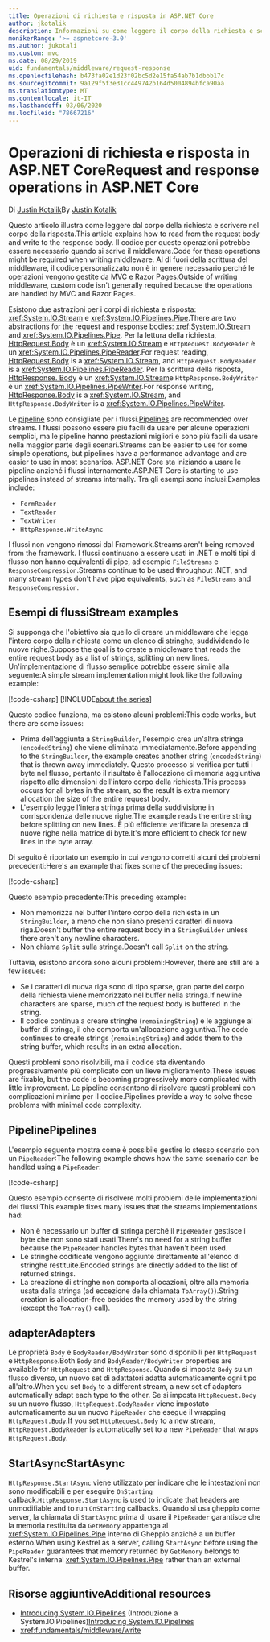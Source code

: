 ```yaml
---
title: Operazioni di richiesta e risposta in ASP.NET Core
author: jkotalik
description: Informazioni su come leggere il corpo della richiesta e scrivere il corpo della risposta in ASP.NET Core.
monikerRange: '>= aspnetcore-3.0'
ms.author: jukotali
ms.custom: mvc
ms.date: 08/29/2019
uid: fundamentals/middleware/request-response
ms.openlocfilehash: b473fa02e1d23f02bc5d2e15fa54ab7b1dbbb17c
ms.sourcegitcommit: 9a129f5f3e31cc449742b164d5004894bfca90aa
ms.translationtype: MT
ms.contentlocale: it-IT
ms.lasthandoff: 03/06/2020
ms.locfileid: "78667216"
---
```

# <a name="request-and-response-operations-in-aspnet-core"></a><span data-ttu-id="1b781-103">Operazioni di richiesta e risposta in ASP.NET Core</span><span class="sxs-lookup"><span data-stu-id="1b781-103">Request and response operations in ASP.NET Core</span></span>

<span data-ttu-id="1b781-104">Di [Justin Kotalik](https://github.com/jkotalik)</span><span class="sxs-lookup"><span data-stu-id="1b781-104">By [Justin Kotalik](https://github.com/jkotalik)</span></span>

<span data-ttu-id="1b781-105">Questo articolo illustra come leggere dal corpo della richiesta e scrivere nel corpo della risposta.</span><span class="sxs-lookup"><span data-stu-id="1b781-105">This article explains how to read from the request body and write to the response body.</span></span> <span data-ttu-id="1b781-106">Il codice per queste operazioni potrebbe essere necessario quando si scrive il middleware.</span><span class="sxs-lookup"><span data-stu-id="1b781-106">Code for these operations might be required when writing middleware.</span></span> <span data-ttu-id="1b781-107">Al di fuori della scrittura del middleware, il codice personalizzato non è in genere necessario perché le operazioni vengono gestite da MVC e Razor Pages.</span><span class="sxs-lookup"><span data-stu-id="1b781-107">Outside of writing middleware, custom code isn't generally required because the operations are handled by MVC and Razor Pages.</span></span>

<span data-ttu-id="1b781-108">Esistono due astrazioni per i corpi di richiesta e risposta: <xref:System.IO.Stream> e <xref:System.IO.Pipelines.Pipe>.</span><span class="sxs-lookup"><span data-stu-id="1b781-108">There are two abstractions for the request and response bodies: <xref:System.IO.Stream> and <xref:System.IO.Pipelines.Pipe>.</span></span> <span data-ttu-id="1b781-109">Per la lettura della richiesta, [HttpRequest.Body](xref:Microsoft.AspNetCore.Http.HttpRequest.Body) è un <xref:System.IO.Stream> e `HttpRequest.BodyReader` è un <xref:System.IO.Pipelines.PipeReader>.</span><span class="sxs-lookup"><span data-stu-id="1b781-109">For request reading, [HttpRequest.Body](xref:Microsoft.AspNetCore.Http.HttpRequest.Body) is a <xref:System.IO.Stream>, and `HttpRequest.BodyReader` is a <xref:System.IO.Pipelines.PipeReader>.</span></span> <span data-ttu-id="1b781-110">Per la scrittura della risposta, [HttpResponse. Body](xref:Microsoft.AspNetCore.Http.HttpResponse.Body) è un <xref:System.IO.Stream>e `HttpResponse.BodyWriter` è un <xref:System.IO.Pipelines.PipeWriter>.</span><span class="sxs-lookup"><span data-stu-id="1b781-110">For response writing, [HttpResponse.Body](xref:Microsoft.AspNetCore.Http.HttpResponse.Body) is a <xref:System.IO.Stream>, and `HttpResponse.BodyWriter` is a <xref:System.IO.Pipelines.PipeWriter>.</span></span>

<span data-ttu-id="1b781-111">Le [pipeline](/dotnet/standard/io/pipelines) sono consigliate per i flussi.</span><span class="sxs-lookup"><span data-stu-id="1b781-111">[Pipelines](/dotnet/standard/io/pipelines) are recommended over streams.</span></span> <span data-ttu-id="1b781-112">I flussi possono essere più facili da usare per alcune operazioni semplici, ma le pipeline hanno prestazioni migliori e sono più facili da usare nella maggior parte degli scenari.</span><span class="sxs-lookup"><span data-stu-id="1b781-112">Streams can be easier to use for some simple operations, but pipelines have a performance advantage and are easier to use in most scenarios.</span></span> <span data-ttu-id="1b781-113">ASP.NET Core sta iniziando a usare le pipeline anziché i flussi internamente.</span><span class="sxs-lookup"><span data-stu-id="1b781-113">ASP.NET Core is starting to use pipelines instead of streams internally.</span></span> <span data-ttu-id="1b781-114">Tra gli esempi sono inclusi:</span><span class="sxs-lookup"><span data-stu-id="1b781-114">Examples include:</span></span>

* `FormReader`
* `TextReader`
* `TextWriter`
* `HttpResponse.WriteAsync`

<span data-ttu-id="1b781-115">I flussi non vengono rimossi dal Framework.</span><span class="sxs-lookup"><span data-stu-id="1b781-115">Streams aren't being removed from the framework.</span></span> <span data-ttu-id="1b781-116">I flussi continuano a essere usati in .NET e molti tipi di flusso non hanno equivalenti di pipe, ad esempio `FileStreams` e `ResponseCompression`.</span><span class="sxs-lookup"><span data-stu-id="1b781-116">Streams continue to be used throughout .NET, and many stream types don't have pipe equivalents, such as `FileStreams` and `ResponseCompression`.</span></span>

## <a name="stream-examples"></a><span data-ttu-id="1b781-117">Esempi di flussi</span><span class="sxs-lookup"><span data-stu-id="1b781-117">Stream examples</span></span>

<span data-ttu-id="1b781-118">Si supponga che l'obiettivo sia quello di creare un middleware che legga l'intero corpo della richiesta come un elenco di stringhe, suddividendo le nuove righe.</span><span class="sxs-lookup"><span data-stu-id="1b781-118">Suppose the goal is to create a middleware that reads the entire request body as a list of strings, splitting on new lines.</span></span> <span data-ttu-id="1b781-119">Un'implementazione di flusso semplice potrebbe essere simile alla seguente:</span><span class="sxs-lookup"><span data-stu-id="1b781-119">A simple stream implementation might look like the following example:</span></span>

[!code-csharp[](request-response/samples/3.x/RequestResponseSample/Startup.cs?name=GetListOfStringsFromStream)]
[!INCLUDE[about the series](~/includes/code-comments-loc.md)]

<span data-ttu-id="1b781-120">Questo codice funziona, ma esistono alcuni problemi:</span><span class="sxs-lookup"><span data-stu-id="1b781-120">This code works, but there are some issues:</span></span>

* <span data-ttu-id="1b781-121">Prima dell'aggiunta a `StringBuilder`, l'esempio crea un'altra stringa (`encodedString`) che viene eliminata immediatamente.</span><span class="sxs-lookup"><span data-stu-id="1b781-121">Before appending to the `StringBuilder`, the example creates another string (`encodedString`) that is thrown away immediately.</span></span> <span data-ttu-id="1b781-122">Questo processo si verifica per tutti i byte nel flusso, pertanto il risultato è l'allocazione di memoria aggiuntiva rispetto alle dimensioni dell'intero corpo della richiesta.</span><span class="sxs-lookup"><span data-stu-id="1b781-122">This process occurs for all bytes in the stream, so the result is extra memory allocation the size of the entire request body.</span></span>
* <span data-ttu-id="1b781-123">L'esempio legge l'intera stringa prima della suddivisione in corrispondenza delle nuove righe.</span><span class="sxs-lookup"><span data-stu-id="1b781-123">The example reads the entire string before splitting on new lines.</span></span> <span data-ttu-id="1b781-124">È più efficiente verificare la presenza di nuove righe nella matrice di byte.</span><span class="sxs-lookup"><span data-stu-id="1b781-124">It's more efficient to check for new lines in the byte array.</span></span>

<span data-ttu-id="1b781-125">Di seguito è riportato un esempio in cui vengono corretti alcuni dei problemi precedenti:</span><span class="sxs-lookup"><span data-stu-id="1b781-125">Here's an example that fixes some of the preceding issues:</span></span>

[!code-csharp[](request-response/samples/3.x/RequestResponseSample/Startup.cs?name=GetListOfStringsFromStreamMoreEfficient)]

<span data-ttu-id="1b781-126">Questo esempio precedente:</span><span class="sxs-lookup"><span data-stu-id="1b781-126">This preceding example:</span></span>

* <span data-ttu-id="1b781-127">Non memorizza nel buffer l'intero corpo della richiesta in un `StringBuilder`, a meno che non siano presenti caratteri di nuova riga.</span><span class="sxs-lookup"><span data-stu-id="1b781-127">Doesn't buffer the entire request body in a `StringBuilder` unless there aren't any newline characters.</span></span>
* <span data-ttu-id="1b781-128">Non chiama `Split` sulla stringa.</span><span class="sxs-lookup"><span data-stu-id="1b781-128">Doesn't call `Split` on the string.</span></span>

<span data-ttu-id="1b781-129">Tuttavia, esistono ancora sono alcuni problemi:</span><span class="sxs-lookup"><span data-stu-id="1b781-129">However, there are still are a few issues:</span></span>

* <span data-ttu-id="1b781-130">Se i caratteri di nuova riga sono di tipo sparse, gran parte del corpo della richiesta viene memorizzato nel buffer nella stringa.</span><span class="sxs-lookup"><span data-stu-id="1b781-130">If newline characters are sparse, much of the request body is buffered in the string.</span></span>
* <span data-ttu-id="1b781-131">Il codice continua a creare stringhe (`remainingString`) e le aggiunge al buffer di stringa, il che comporta un'allocazione aggiuntiva.</span><span class="sxs-lookup"><span data-stu-id="1b781-131">The code continues to create strings (`remainingString`) and adds them to the string buffer, which results in an extra allocation.</span></span>

<span data-ttu-id="1b781-132">Questi problemi sono risolvibili, ma il codice sta diventando progressivamente più complicato con un lieve miglioramento.</span><span class="sxs-lookup"><span data-stu-id="1b781-132">These issues are fixable, but the code is becoming progressively more complicated with little improvement.</span></span> <span data-ttu-id="1b781-133">Le pipeline consentono di risolvere questi problemi con complicazioni minime per il codice.</span><span class="sxs-lookup"><span data-stu-id="1b781-133">Pipelines provide a way to solve these problems with minimal code complexity.</span></span>

## <a name="pipelines"></a><span data-ttu-id="1b781-134">Pipeline</span><span class="sxs-lookup"><span data-stu-id="1b781-134">Pipelines</span></span>

<span data-ttu-id="1b781-135">L'esempio seguente mostra come è possibile gestire lo stesso scenario con un `PipeReader`:</span><span class="sxs-lookup"><span data-stu-id="1b781-135">The following example shows how the same scenario can be handled using a `PipeReader`:</span></span>

[!code-csharp[](request-response/samples/3.x/RequestResponseSample/Startup.cs?name=GetListOfStringFromPipe)]

<span data-ttu-id="1b781-136">Questo esempio consente di risolvere molti problemi delle implementazioni dei flussi:</span><span class="sxs-lookup"><span data-stu-id="1b781-136">This example fixes many issues that the streams implementations had:</span></span>

* <span data-ttu-id="1b781-137">Non è necessario un buffer di stringa perché il `PipeReader` gestisce i byte che non sono stati usati.</span><span class="sxs-lookup"><span data-stu-id="1b781-137">There's no need for a string buffer because the `PipeReader` handles bytes that haven't been used.</span></span>
* <span data-ttu-id="1b781-138">Le stringhe codificate vengono aggiunte direttamente all'elenco di stringhe restituite.</span><span class="sxs-lookup"><span data-stu-id="1b781-138">Encoded strings are directly added to the list of returned strings.</span></span>
* <span data-ttu-id="1b781-139">La creazione di stringhe non comporta allocazioni, oltre alla memoria usata dalla stringa (ad eccezione della chiamata `ToArray()`).</span><span class="sxs-lookup"><span data-stu-id="1b781-139">String creation is allocation-free besides the memory used by the string (except the `ToArray()` call).</span></span>

## <a name="adapters"></a><span data-ttu-id="1b781-140">adapter</span><span class="sxs-lookup"><span data-stu-id="1b781-140">Adapters</span></span>

<span data-ttu-id="1b781-141">Le proprietà `Body` e `BodyReader/BodyWriter` sono disponibili per `HttpRequest` e `HttpResponse`.</span><span class="sxs-lookup"><span data-stu-id="1b781-141">Both `Body` and `BodyReader/BodyWriter` properties are available for `HttpRequest` and `HttpResponse`.</span></span> <span data-ttu-id="1b781-142">Quando si imposta `Body` su un flusso diverso, un nuovo set di adattatori adatta automaticamente ogni tipo all'altro.</span><span class="sxs-lookup"><span data-stu-id="1b781-142">When you set `Body` to a different stream, a new set of adapters automatically adapt each type to the other.</span></span> <span data-ttu-id="1b781-143">Se si imposta `HttpRequest.Body` su un nuovo flusso, `HttpRequest.BodyReader` viene impostato automaticamente su un nuovo `PipeReader` che esegue il wrapping `HttpRequest.Body`.</span><span class="sxs-lookup"><span data-stu-id="1b781-143">If you set `HttpRequest.Body` to a new stream, `HttpRequest.BodyReader` is automatically set to a new `PipeReader` that wraps `HttpRequest.Body`.</span></span>

## <a name="startasync"></a><span data-ttu-id="1b781-144">StartAsync</span><span class="sxs-lookup"><span data-stu-id="1b781-144">StartAsync</span></span>

<span data-ttu-id="1b781-145">`HttpResponse.StartAsync` viene utilizzato per indicare che le intestazioni non sono modificabili e per eseguire `OnStarting` callback.</span><span class="sxs-lookup"><span data-stu-id="1b781-145">`HttpResponse.StartAsync` is used to indicate that headers are unmodifiable and to run `OnStarting` callbacks.</span></span> <span data-ttu-id="1b781-146">Quando si usa gheppio come server, la chiamata di `StartAsync` prima di usare il `PipeReader` garantisce che la memoria restituita da `GetMemory` appartenga al <xref:System.IO.Pipelines.Pipe> interno di Gheppio anziché a un buffer esterno.</span><span class="sxs-lookup"><span data-stu-id="1b781-146">When using Kestrel as a server, calling `StartAsync` before using the `PipeReader` guarantees that memory returned by `GetMemory` belongs to Kestrel's internal <xref:System.IO.Pipelines.Pipe> rather than an external buffer.</span></span>

## <a name="additional-resources"></a><span data-ttu-id="1b781-147">Risorse aggiuntive</span><span class="sxs-lookup"><span data-stu-id="1b781-147">Additional resources</span></span>

* <span data-ttu-id="1b781-148">[Introducing System.IO.Pipelines](https://devblogs.microsoft.com/dotnet/system-io-pipelines-high-performance-io-in-net/) (Introduzione a System.IO.Pipelines)</span><span class="sxs-lookup"><span data-stu-id="1b781-148">[Introducing System.IO.Pipelines](https://devblogs.microsoft.com/dotnet/system-io-pipelines-high-performance-io-in-net/)</span></span>
* <xref:fundamentals/middleware/write>
